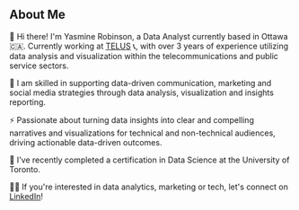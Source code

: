 ## About Me

👋 Hi there! I'm Yasmine Robinson, a Data Analyst currently based in Ottawa 🇨🇦. Currently working at [TELUS](https://www.telus.com/en/about) 📞, with over 3 years of experience utilizing data analysis and visualization within the telecommunications and public service sectors. 

🔭 I am skilled in supporting data-driven communication, marketing and social media strategies through data analysis, visualization and insights reporting. 

⚡ Passionate about turning data insights into clear and compelling narratives and visualizations for technical and non-technical audiences, driving actionable data-driven outcomes. 

🌱 I've recently completed a certification in Data Science at the University of Toronto.

🙌🏾 If you're interested in data analytics, marketing or tech, let's connect on [LinkedIn](https://www.linkedin.com/in/yasrobinson/)!
